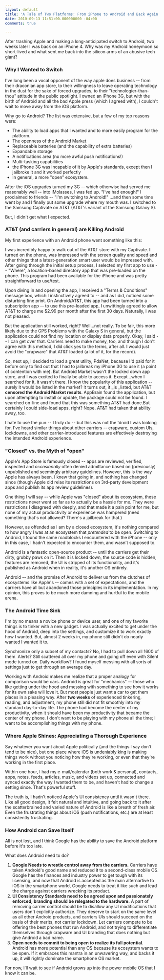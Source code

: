 ```yaml
---
layout: default
title: 'A Tale of Two Platforms: From iPhone to Android and Back Again'
date: 2010-09-13 11:51:00.000000000 -04:00
comments: true

---
```


After trashing Apple and making a long-anticipated switch to Android, two weeks later I was back on an iPhone 4. Why was my Android honeymoon so short-lived and what sent me back into the silicon arms of an abusive tech giant?

### Why I Wanted to Switch
I've long been a vocal opponent of the way apple does business -- from their draconian app store, to their willingness to leave operating technology in the dust for the sake of forced upgrades, to their "technologier-than-thou" attitude in the public spotlight. I owned an iPhone 3G, but with the birth of Android and all the bad Apple press (which I agreed with), I couldn't wait to move away from the iOS platform. 

Why go to Android? The list was extensive, but a few of my top reasons were:

* The ability to load apps that I wanted and to more easily program for the platform. 
* The openness of the Android Market
* Replaceable batteries (and the capability of extra batteries)
* Expandable storage
* A notifications area (no more awful push notifications!)
* Multi-tasking capabilities
 * the iPhone 3G was incapable of it by Apple's standards, except then I jailbroke it and it worked perfectly
* In general, a more "open" ecosystem.

After the iOS upgrades turned my 3G -- which otherwise had served me reasonably well -- into iMolasses, I was fed up. "I've had enough!" I proclaimed to friends -- "I'm switching to Android!" ...and then some time went by and I finally put some upgrade where my mouth was. I switched to the Samsung Captivate on AT&T (AT&T's variant of the Samsung Galaxy S).

But, I didn't get what I expected.

### AT&T (and carriers in general) are Killing Android
My first experience with an Android phone went something like this: 

I was incredibly happy to walk out of the AT&T store with my Captivate. I turned on the phone, was impressed with the screen quality and speed and other things that a latest-generation smart user would be impressed with. After going through the initial setup process, I selected my first app to use -- "Where", a location-based directory app that was pre-loaded on the phone. This program had been available for the iPhone and was pretty straightforward to use/test. 

Upon diving in and opening the app, I received a "Terms & Conditions" message box, which I instinctively agreed to -- and as I did, noticed some disturbing fine print. On Android/AT&T, this app had been turned into a subscription app -- to use this pre-loaded app, I unwittingly agreed to allow AT&T to charge me $2.99 per month after the first 30 days. Naturally, I was not pleased. 

But the application still worked, right? Well...not really. To be fair, this more likely due to the GPS Problems with the Galaxy S in general, but the application could not find my location or display data properly. Okay, I said -- I can get over that. Carriers need to make money, too, and though I don't agree with this method, I did click yes to the terms, after all. I would just avoid the "crapware" that AT&T loaded (a lot of it, for the record). 

So, next up, I decided to load a great utility, PdaNet, because I'd paid for it before only to find out that I had to jailbreak my iPhone 3G to use it (a point of contention with me). But Android Market wasn't the locked down app store, and I was excited to finally be able to access it. Except...when I searched for it, it wasn't there. I know the popularity of this application -- surely it would be listed in the market? It turns out, it _is _listed, but AT&T **censored the Android Market results**. AppBrain found the application, but upon attempting to install or update, the package could not be found. I searched on-line and found that this was something AT&T had done.But certainly I could side-load apps, right? Nope. AT&T had taken that ability away, too. 

I hate to use the pun -- I truly do -- but this was not the 'droid I was looking for. I've heard similar things about other carriers -- crapware, custom UIs, lockdowns, and other carrier-introduced features are effectively destroying the intended Android experience. 

### "Closed" vs. the Myth of "open"

Apple's App Store is famously closed -- apps are reviewed, verified, inspected and _occasionally_ often denied admittance based on (previously) unpublished and seemingly arbitrary guidelines. However, this is the way Apple has always been. I knew that going in, and nothing has changed since (though Apple did relax its restrictions on 3rd-party development apps and publish its app review guidelines). 

One thing I will say -- while Apple was "closed" about its ecosystem, these restrictions never went so far as to actually be a hassle for me. They were restrictions I disagreed with deeply, and that made it a pain point for me, but none of my actual productivity or experience was hampered (need something that's not allowed? There's a jailbreak for that.) 

However, as offended as I am by a closed ecosystem, it's nothing compared to how angry I was at an ecosystem that _pretended_ to be open. Switching to Android, I found the same roadblocks I encountered with the iPhone -- only in this case, I hadn't expected to encounter them, and wasn't supposed to.

Android is a fantastic open-source product -- until the carriers get their dirty, grubby paws on it. Then it is locked down, the source code is hidden, features are removed, the UI is stripped of its functionality, and it's published as Android when in reality, it's another OS entirely. 

Android -- and the promise of Android to deliver us from the clutches of ecosystems like Apple's -- comes with a set of expectations, and the carriers have all but abandoned those principles in its implementation. In my opinion, this proves to be much more damning and hurtful to the mobile arena. 

### The Android Time Sink
I'm by no means a novice phone or device user, and one of my favorite things is to tinker with a new gadget. I was actually excited to get under the hood of Android, deep into the settings, and customize it to work exactly how I wanted. But, almost 2 weeks in, my phone still didn't do nearly wanted I wanted it to. 

Synchronize only a subset of my contacts? No, I had to pull down all 1600 of them. Alerts? Still scattered all over my phone and going off even with Silent mode turned on. Daily workflow? I found myself messing with all sorts of settings just to get through an average day. 

Working with Android makes me realize that a proper analogy for comparison would be cars. Android is great for "mechanics" -- those who like getting under the hood and messing with something to see how it works for its own sake will love it. But most people just want a car to get them places in a pleasing way. After **two weeks** of experienced tinkering, reading, and adjustment, my phone still did not fit smoothly into my standard day-to-day life. The phone had become the center of my productivity, when it should have been my productivity that became the center of my phone. I don't want to be playing with my phone all the time; I want to be accomplishing things with my phone.

### Where Apple Shines: Appreciating a Thorough Experience
Say whatever you want about Apple politically (and the things I say don't tend to be nice), but one place where iOS is undeniably king is making things work without you noticing how they're working, or even that they're working in the first place.

Within one hour, I had my e-mail/calendar (both work & personal), contacts, apps, notes, feeds, articles, music, and videos set up, connected and synced exactly the way I wanted them to be, and haven't had to change a setting since. That's powerful stuff.

The truth is, I hadn't noticed Apple's UI consistency until it wasn't there. Like all good design, it felt natural and intuitive, and going back to it after the scatterbrained and varied nature of Android is like a breath of fresh air. Even the frustrating things about iOS (push notifications, etc.) are at least consistently frustrating.

### How Android can Save Itself

All is not lost, and I think Google has the ability to save the Android platform before it's too late.

What does Android need to do?

1. **Google Needs to wrestle control away from the carriers.** Carriers have taken Android's good name and reduced it to a second-class mobile OS. Google has the finances and industry power to get tough with its licensing, and now that Android is accepted as the main alternartive to iOS in the smartphone world, Google needs to treat it like such and lead the charge against carriers wrecking its product.
1. **UI Consistency Standards need to be agreed upon and passionately enforced; branding should be relegated to the hardware.** A part of removing carrier control should be to disallow any UI modifications that users don't explicitly authorize. They deserve to start on the same level as all other Android products, and carriers UIs should succeed on the basis of their merits, not carrier lockdown. Let carriers compete to be offering the best phones that run Android, and not trying to differentiate themselves through crapware and UI branding that does nothing but give Android a bad name.
1. **Open needs to commit to being open to realize its full potential.** Android has more potential than any OS because its ecosystem wants to be open. If it embraces this mantra in an unwavering way, and backs it up, it will rightly dominate the smartphone OS market.

For now, I'll wait to see if Android grows up into the power mobile OS that I know it can be.
